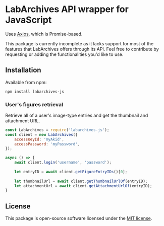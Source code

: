 # LabArchives API wrapper for JavaScript

Uses [Axios](https://github.com/axios/axios), which is Promise-based.

This package is currently incomplete as it lacks support for most of the features that LabArchives offers through its API.
Feel free to contribute by requesting or adding the functionalities you'd like to use.

## Installation

Available from npm:
```bash
npm install labarchives-js
```

### User's figures retrieval

Retrieve all of a user's image-type entries and get the thumbnail and attachment URL. 

```javascript
const LabArchives = require('labarchives-js');
const client = new LabArchives({
    accessKeyId: 'myAkid',
    accessPassword: 'myPassword',
});

async () => {
    await client.login('username', 'password');
    
    let entryID = await client.getFigureEntryIDs()[0];
    
    let thumbnailUrl = await client.getThumbnailUrlOf(entryID);
    let attachmentUrl = await client.getAttachmentUrlOf(entryID);
}
```


## License

This package is open-source software licensed under the [MIT license](https://opensource.org/licenses/MIT).